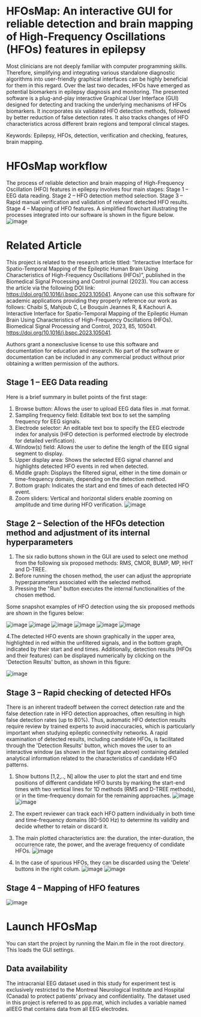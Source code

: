 # HFOsMap: An interactive GUI for reliable detection and brain mapping of High-Frequency Oscillations (HFOs) features in epilepsy
Most clinicians are not deeply familiar with computer programming skills. Therefore, simplifying and integrating various standalone diagnostic algorithms into user-friendly graphical interfaces can be highly beneficial for them in this regard. Over the last two decades, HFOs have emerged as potential biomarkers in epilepsy diagnosis and monitoring. The presented software is a plug-and-play interactive Graphical User Interface (GUI) designed for detecting and tracking the underlying mechanisms of HFOs biomarkers. It incorporates six validated HFO detection methods, followed by better reduction of false detection rates. It also tracks changes of HFO characteristics across different brain regions and temporal clinical stages. 

Keywords: Epilepsy, HFOs, detection, verification and checking, features, brain mapping.

# HFOsMap workflow
The process of reliable detection and brain mapping of High-Frequency Oscillation (HFO) features in epilepsy involves four main stages:
Stage 1 – EEG data reading.
Stage 2 – HFO detection method selection.
Stage 3 – Rapid manual verification and validation of relevant detected HFO results.
Stage 4 – Mapping of HFO features.
A simplified flowchart illustrating the processes integrated into our software is shown in the figure below.
![image](https://github.com/user-attachments/assets/a152e8fd-6790-4ee6-8850-05741ab6f6dd)

# Related Article
This project is related to the research article titled:
“Interactive Interface for Spatio-Temporal Mapping of the Epileptic Human Brain Using Characteristics of High-Frequency Oscillations (HFOs)”,
published in the Biomedical Signal Processing and Control journal (2023).
You can access the article via the following DOI link: https://doi.org/10.1016/j.bspc.2023.105041.
Anyone can use this software for academic applications providing they properly reference our work as follows: Chaibi S, Mahjoub C, Le Bouquin Jeannes R, & Kachouri A. Interactive Interface for Spatio-Temporal Mapping of the Epileptic Human Brain Using Characteristics of High-Frequency Oscillations (HFOs). Biomedical Signal Processing and Control, 2023, 85, 105041. https://doi.org/10.1016/j.bspc.2023.105041.

Authors grant a nonexclusive license to use this software and documentation for education and research. No part of the software or documentation can be included in any commercial product without prior obtaining a written permission of the authors. 

## Stage 1 – EEG Data reading
Here is a brief summary in bullet points of the first stage:
1. Browse button: Allows the user to upload EEG data files in .mat format.
2. Sampling frequency field: Editable text box to set the sampling frequency for EEG signals.
3. Electrode selector: An editable text box to specify the EEG electrode index for analysis (HFO detection is performed electrode by electrode for detailed verification).
5. Window(s) field: Allows the user to define the length of the EEG signal segment to display.
6. Upper display area: Shows the selected EEG signal channel and highlights detected HFO events in red when detected.
7. Middle graph: Displays the filtered signal, either in the time domain or time-frequency domain, depending on the detection method.
8. Bottom graph: Indicates the start and end times of each detected HFO event.
9. Zoom sliders: Vertical and horizontal sliders enable zooming on amplitude and time during HFO verification.
![image](https://github.com/user-attachments/assets/c3887e05-6a01-4709-9f38-34439a4f73ed)

## Stage 2 – Selection of the HFOs detection method and adjustment of its internal hyperparameters
1. The six radio buttons shown in the GUI are used to select one method from the following six proposed methods: RMS, CMOR, BUMP, MP, HHT and D-TREE.
2. Before running the chosen method, the user can adjust the appropriate hyperparameters associated with the selected method.
3. Pressing the "Run" button executes the internal functionalities of the chosen method.

Some snapshot examples of HFO detection using the six proposed methods are shown in the figures below:

![image](https://github.com/user-attachments/assets/d3c642b9-2fae-44c1-ba4f-8b5b46064070)
![image](https://github.com/user-attachments/assets/c4d5a095-c30c-40e6-9a03-10c7ea7b7653)
![image](https://github.com/user-attachments/assets/44d57d7f-8df5-49a9-825b-2ccdec48c2ff)
![image](https://github.com/user-attachments/assets/f2597ae8-0b0c-481d-b8f7-08926fc45cb5)
![image](https://github.com/user-attachments/assets/7bb235ec-0fa2-4f87-bfc7-193d0d6f4afd)
![image](https://github.com/user-attachments/assets/d910c5d6-6b98-4595-8410-27b0a2f442a9)

   4.The detected HFO events are shown graphically in the upper area, highlighted in red within the unfiltered signals, and in the bottom graph, indicated by their start and end times. Additionally, detection results (HFOs and their features) can be displayed numerically by clicking on the 'Detection Results' button, as shown in this figure:
   
 ![image](https://github.com/user-attachments/assets/46528472-507f-46b3-84d4-65db2bbe5170)
   
## Stage 3 – Rapid checking of detected HFOs 

There is an inherent tradeoff between the correct detection rate and the false detection rate in HFO detection approaches, often resulting in high false detection rates (up to 80%). Thus, automatic HFO detection results require review by trained experts to avoid inaccuracies, which is particularly important when studying epileptic connectivity networks. A rapid examination of detected results, including candidate HFOs, is facilitated through the 'Detection Results' button, which moves the user to an interactive window (as shown in the last figure above) containing detailed analytical information related to the characteristics of candidate HFO patterns.

1. Show buttons  [1,2,.., N] allow the user to plot the start and end time positions of different candidate HFO bursts by marking the start-end times with two vertical lines for 1D methods (RMS and D-TREE methods), or in the time-frequency domain for the remaining approaches.
![image](https://github.com/user-attachments/assets/49f5a295-a1c1-472d-9747-296fc14f66f2)
![image](https://github.com/user-attachments/assets/c75bc97a-5241-4d16-a8b1-8874c8918460)

2. The expert reviewer can track each HFO pattern individually in both time and time-frequency domains (80-500 Hz) to determine its validity and decide whether to retain or discard it.
   
3. The main plotted characteristics are: the duration, the inter-duration, the occurrence rate, the power, and the average frequency of condidate HFOs.
   ![image](https://github.com/user-attachments/assets/95c52f5e-1c8a-4298-ab77-93518a889e4d)
   
4. In the case of spurious HFOs, they can be discarded using the 'Delete' buttons in the right colum.
![image](https://github.com/user-attachments/assets/9aa8d356-1ad4-457d-bdbd-cf51adce14e7)
![image](https://github.com/user-attachments/assets/6e5319a6-948e-403e-bb06-93673112af36)

## Stage 4 – Mapping of HFO features

![image](https://github.com/user-attachments/assets/13edbedc-15d9-4e9d-8846-630a2a71dc02)



# Launch HFOsMap
You can start the project by running the Main.m file in the root directory. This loads the GUI settings. 
## Data availability
The intracranial EEG dataset used in this study for experiment test is exclusively restricted to the Montreal Neurological Institute and Hospital (Canada) to protect patients’ privacy and confidentiality.
The dataset used in this project is referred to as ppp.mat, which includes a variable named allEEG that contains data from all EEG electrodes.




